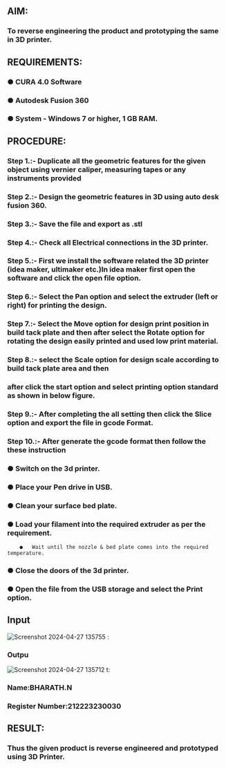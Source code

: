 

## AIM: 
### To reverse engineering the product and prototyping the same in 3D printer.

## REQUIREMENTS:
### ●	CURA 4.0 Software
### ●	 Autodesk Fusion 360
### ●	 System - Windows 7 or higher, 1 GB RAM.

## PROCEDURE:
### Step 1.:- Duplicate all the geometric features for the given object using vernier caliper, measuring tapes or any instruments provided
### Step 2.:- Design the geometric features in 3D using auto desk fusion 360.
### Step 3.:- Save the file and export as .stl
### Step 4.:- Check all Electrical connections in the 3D printer.
### Step 5.:- First we install the software related the 3D printer (idea maker, ultimaker etc.)In idea maker first open the software and click the open file option.
### Step 6.:- Select the Pan option and select the extruder (left or right) for printing the design.
### Step 7.:- Select the Move option for design print position in build tack plate and then after select the Rotate option for rotating the design easily printed and used low print material.
### Step 8.:- select the Scale option for design scale according to build tack plate area and then
### after click the start option and select printing option standard as shown in below figure.
### Step 9.:- After completing the all setting then click the Slice option and export the file in gcode Format.
### Step 10.:- After generate the gcode format then follow the these instruction 
  ###   ●	Switch on the 3d printer.
  ###   ●	Place your Pen drive in USB.
  ###   ●	Clean your surface bed plate.
  ###   ●	Load your filament into the required extruder as per the requirement.
        ●	Wait until the nozzle & bed plate comes into the required temperature.
  ###   ●	Close the doors of the 3d printer.
  ###   ●	Open the file from the USB storage and select the Print option.

## Input      
![Screenshot 2024-04-27 135755](https://github.com/BHARATHNATRAJAN/Ex.-10---REVERSE-ENGINEER-THE-GIVEN-PRODUCT/assets/147473529/8e672e79-529b-4e5c-a81f-0db667a6a66a)
:

### Outpu 
![Screenshot 2024-04-27 135712](https://github.com/BHARATHNATRAJAN/Ex.-10---REVERSE-ENGINEER-THE-GIVEN-PRODUCT/assets/147473529/b8e38dfc-6490-4f66-8761-5eb4aa241ade)
t:


### Name:BHARATH.N
### Register Number:212223230030

## RESULT:
###   Thus the given product is reverse engineered and prototyped using 3D Printer.
